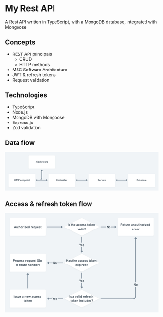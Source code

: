 # My Rest API
 A Rest API written in TypeScript, with a MongoDB database, integrated with Mongoose

## Concepts
* REST API principals
    * CRUD
    * HTTP methods
* MSC Software Architecture
* JWT & refresh tokens
* Request validation

## Technologies
* TypeScript
* Node.js
* MongoDB with Mongoose
* Express.js
* Zod validation

## Data flow
![](./diagrams/data-flow.png)


## Access & refresh token flow
![](./diagrams/refresh-token-flow.png)
